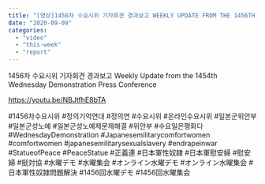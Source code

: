 ```yaml
---
title: "[영상]1456차 수요시위 기자회견 경과보고 WEEKLY UPDATE FROM THE 1456TH WEDNESDAY DEMONSTRATION PRESS CONFERENCE"
date: "2020-09-09"
categories: 
  - "video"
  - "this-week"
  - "report"
---
```


1456차 수요시위 기자회견 경과보고 Weekly Update from the 1454th Wednesday Demonstration Press Conference

https://youtu.be/NBJtfhE8bTA

#1456차수요시위 #정의기억연대 #정의연 #수요시위 #온라인수요시위 #일본군위안부 #일본군성노예 #일본군성노예제문제해결 #위안부 #수요일은평화다 #WednesdayDemonstration #Japanesemilitarycomfortwomen #comfortwomen #japanesemilitarysexualslavery #endrapeinwar #StatueofPeace #PeaceStatue #正義連 #日本軍性奴隷 #日本軍慰安婦 #慰安婦 #挺対協 #水曜デモ #水曜集会 #オンライン水曜デモ #オンライン水曜集会 #日本軍性奴隷問題解決 #1456回水曜デモ #1456回水曜集会
